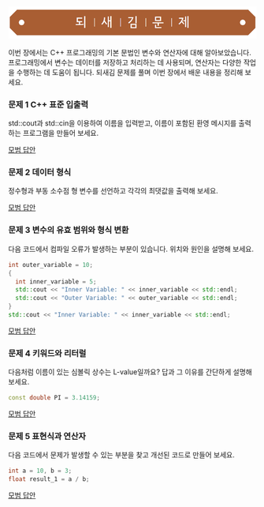 ![](../../images/exercise_title.png "되새김문제")

이번 장에서는 C++ 프로그래밍의 기본 문법인 변수와 연산자에 대해 알아보았습니다. 프로그래밍에서
변수는 데이터를 저장하고 처리하는 데 사용되며, 연산자는 다양한 작업을 수행하는 데 도움이 됩니다.
되새김 문제를 풀며 이번 장에서 배운 내용을 정리해 보세요.

### 문제 1 C++ 표준 입출력
std::cout과 std::cin을 이용하여 이름을 입력받고, 이름이 포함된 환영 메시지를 출력하는 프로그램을 만들어 보세요.

[모범 답안](https://github.com/mystous/DoItCPP/tree/main/exercise/ch02/solution_02.md "문제 1번 정답")
<br />

### 문제 2 데이터 형식
정수형과 부동 소수점 형 변수를 선언하고 각각의 최댓값을 출력해 보세요.

[모범 답안](https://github.com/mystous/DoItCPP/tree/main/exercise/ch02/solution_02.md "문제 2번 정답")
<br />

### 문제 3 변수의 유효 범위와 형식 변환
다음 코드에서 컴파일 오류가 발생하는 부분이 있습니다. 위치와 원인을 설명해 보세요.

```cpp
int outer_variable = 10;
{
  int inner_variable = 5;
  std::cout << "Inner Variable: " << inner_variable << std::endl;
  std::cout << "Outer Variable: " << outer_variable << std::endl;
}
std::cout << "Inner Variable: " << inner_variable << std::endl;
```

[모범 답안](https://github.com/mystous/DoItCPP/tree/main/exercise/ch02/solution_03.md "문제 3번 정답")
<br />

### 문제 4 키워드와 리터럴
다음처럼 이름이 있는 심볼릭 상수는 L-value일까요? 답과 그 이유를 간단하게 설명해 보세요.
```cpp
const double PI = 3.14159;
```

[모범 답안](https://github.com/mystous/DoItCPP/tree/main/exercise/ch02/solution_04.md "문제 4번 정답")
<br />

### 문제 5 표현식과 연산자
다음 코드에서 문제가 발생할 수 있는 부분을 찾고 개선된 코드로 만들어 보세요.
```cpp
int a = 10, b = 3;
float result_1 = a / b;
```
[모범 답안](https://github.com/mystous/DoItCPP/tree/main/exercise/ch02/solution_05.md "문제 5번 정답")
